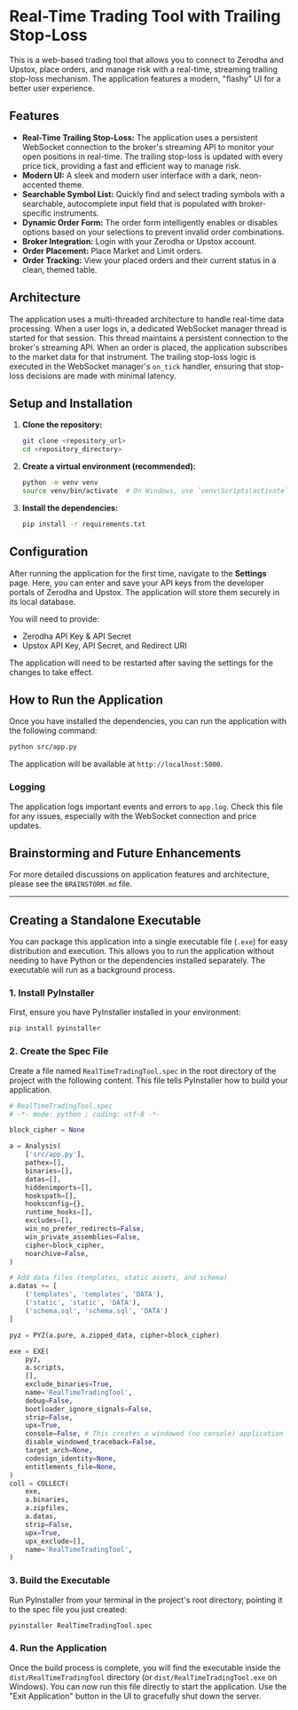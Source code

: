 # Real-Time Trading Tool with Trailing Stop-Loss

This is a web-based trading tool that allows you to connect to Zerodha and Upstox, place orders, and manage risk with a real-time, streaming trailing stop-loss mechanism. The application features a modern, "flashy" UI for a better user experience.

## Features

- **Real-Time Trailing Stop-Loss:** The application uses a persistent WebSocket connection to the broker's streaming API to monitor your open positions in real-time. The trailing stop-loss is updated with every price tick, providing a fast and efficient way to manage risk.
- **Modern UI:** A sleek and modern user interface with a dark, neon-accented theme.
- **Searchable Symbol List:** Quickly find and select trading symbols with a searchable, autocomplete input field that is populated with broker-specific instruments.
- **Dynamic Order Form:** The order form intelligently enables or disables options based on your selections to prevent invalid order combinations.
- **Broker Integration:** Login with your Zerodha or Upstox account.
- **Order Placement:** Place Market and Limit orders.
- **Order Tracking:** View your placed orders and their current status in a clean, themed table.

## Architecture

The application uses a multi-threaded architecture to handle real-time data processing. When a user logs in, a dedicated WebSocket manager thread is started for that session. This thread maintains a persistent connection to the broker's streaming API. When an order is placed, the application subscribes to the market data for that instrument. The trailing stop-loss logic is executed in the WebSocket manager's `on_tick` handler, ensuring that stop-loss decisions are made with minimal latency.

## Setup and Installation

1.  **Clone the repository:**
    ```bash
    git clone <repository_url>
    cd <repository_directory>
    ```

2.  **Create a virtual environment (recommended):**
    ```bash
    python -m venv venv
    source venv/bin/activate  # On Windows, use `venv\Scripts\activate`
    ```

3.  **Install the dependencies:**
    ```bash
    pip install -r requirements.txt
    ```

## Configuration

After running the application for the first time, navigate to the **Settings** page. Here, you can enter and save your API keys from the developer portals of Zerodha and Upstox. The application will store them securely in its local database.

You will need to provide:
- Zerodha API Key & API Secret
- Upstox API Key, API Secret, and Redirect URI

The application will need to be restarted after saving the settings for the changes to take effect.

## How to Run the Application

Once you have installed the dependencies, you can run the application with the following command:

```bash
python src/app.py
```

The application will be available at `http://localhost:5000`.

### Logging

The application logs important events and errors to `app.log`. Check this file for any issues, especially with the WebSocket connection and price updates.

## Brainstorming and Future Enhancements

For more detailed discussions on application features and architecture, please see the `BRAINSTORM.md` file.

---

## Creating a Standalone Executable

You can package this application into a single executable file (`.exe`) for easy distribution and execution. This allows you to run the application without needing to have Python or the dependencies installed separately. The executable will run as a background process.

### 1. Install PyInstaller
First, ensure you have PyInstaller installed in your environment:
```bash
pip install pyinstaller
```

### 2. Create the Spec File
Create a file named `RealTimeTradingTool.spec` in the root directory of the project with the following content. This file tells PyInstaller how to build your application.

```python
# RealTimeTradingTool.spec
# -*- mode: python ; coding: utf-8 -*-

block_cipher = None

a = Analysis(
    ['src/app.py'],
    pathex=[],
    binaries=[],
    datas=[],
    hiddenimports=[],
    hookspath=[],
    hooksconfig={},
    runtime_hooks=[],
    excludes=[],
    win_no_prefer_redirects=False,
    win_private_assemblies=False,
    cipher=block_cipher,
    noarchive=False,
)

# Add data files (templates, static assets, and schema)
a.datas += [
    ('templates', 'templates', 'DATA'),
    ('static', 'static', 'DATA'),
    ('schema.sql', 'schema.sql', 'DATA')
]

pyz = PYZ(a.pure, a.zipped_data, cipher=block_cipher)

exe = EXE(
    pyz,
    a.scripts,
    [],
    exclude_binaries=True,
    name='RealTimeTradingTool',
    debug=False,
    bootloader_ignore_signals=False,
    strip=False,
    upx=True,
    console=False, # This creates a windowed (no console) application
    disable_windowed_traceback=False,
    target_arch=None,
    codesign_identity=None,
    entitlements_file=None,
)
coll = COLLECT(
    exe,
    a.binaries,
    a.zipfiles,
    a.datas,
    strip=False,
    upx=True,
    upx_exclude=[],
    name='RealTimeTradingTool',
)
```

### 3. Build the Executable
Run PyInstaller from your terminal in the project's root directory, pointing it to the spec file you just created:
```bash
pyinstaller RealTimeTradingTool.spec
```

### 4. Run the Application
Once the build process is complete, you will find the executable inside the `dist/RealTimeTradingTool` directory (or `dist/RealTimeTradingTool.exe` on Windows). You can now run this file directly to start the application. Use the "Exit Application" button in the UI to gracefully shut down the server.
